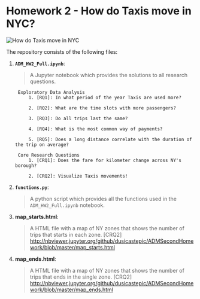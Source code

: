 # Homework 2 - How do Taxis move in NYC?
![How do Taxis move in NYC](https://secure.i.telegraph.co.uk/multimedia/archive/03031/taxi_3031331b.jpg )

The repository consists of the following files:
1. __`ADM_HW2_Full.ipynb`__: 
	> A Jupyter notebook which provides the solutions to all research questions. 
	
		Exploratory Data Analysis
			1. [RQ1]: In what period of the year Taxis are used more?  
			
			2. [RQ2]: What are the time slots with more passengers?  

			3. [RQ3]: Do all trips last the same?

			4. [RQ4]: What is the most common way of payments?  

			5. [RQ5]: Does a long distance correlate with the duration of the trip on average?  

		Core Research Questions 
			1. [CRQ1]: Does the fare for kilometer change across NY's borough?  
			
			2. [CRQ2]: Visualize Taxis movements!
2. __`functions.py`__:
	> A python script which provides all the functions used in the `ADM_HW2_Full.ipynb` notebook.

3. __map_starts.html__:
	> A HTML file with a map of NY zones that shows the number of trips that starts in each zone. [CRQ2] 
	http://nbviewer.jupyter.org/github/dusicastepic/ADMSecondHomework/blob/master/map_starts.html
4. __map_ends.html__:
	> A HTML file with a map of NY zones that shows the number of trips that ends in the single zone. [CRQ2]  
	http://nbviewer.jupyter.org/github/dusicastepic/ADMSecondHomework/blob/master/map_ends.html
